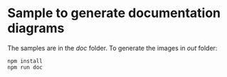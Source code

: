 # Sample to generate documentation diagrams

The samples are in the *doc* folder. To generate the images in *out* folder:
```
npm install
npm run doc
```
